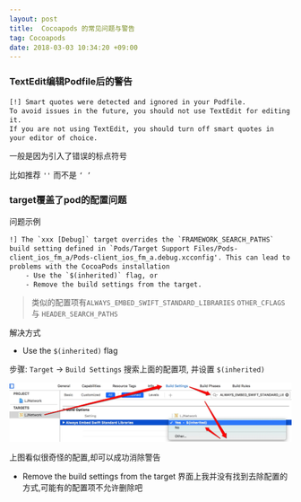 ```yaml
---
layout: post
title:  Cocoapods 的常见问题与警告
tag: Cocoapods
date: 2018-03-03 10:34:20 +09:00
---
```


### TextEdit编辑Podfile后的警告

```
[!] Smart quotes were detected and ignored in your Podfile. 
To avoid issues in the future, you should not use TextEdit for editing it. 
If you are not using TextEdit, you should turn off smart quotes in your editor of choice.
```

一般是因为引入了错误的标点符号

比如推荐 `''` 而不是 `‘ ’`


### target覆盖了pod的配置问题 

问题示例

```
!] The `xxx [Debug]` target overrides the `FRAMEWORK_SEARCH_PATHS` build setting defined in `Pods/Target Support Files/Pods-client_ios_fm_a/Pods-client_ios_fm_a.debug.xcconfig'. This can lead to problems with the CocoaPods installation
    - Use the `$(inherited)` flag, or
    - Remove the build settings from the target.
```

> 类似的配置项有`ALWAYS_EMBED_SWIFT_STANDARD_LIBRARIES` `OTHER_CFLAGS`  与 `HEADER_SEARCH_PATHS` 

解决方式 

- Use the `$(inherited)` flag
 
步骤: `Target` -> `Build Settings` 搜索上面的配置项, 并设置 `$(inherited)`

![pod-build-setting](/assets/post/cocoapod/pod-build-setting.jpg)

上图看似很奇怪的配置,却可以成功消除警告

-  Remove the build settings from the target
界面上我并没有找到去除配置的方式,可能有的配置项不允许删除吧


